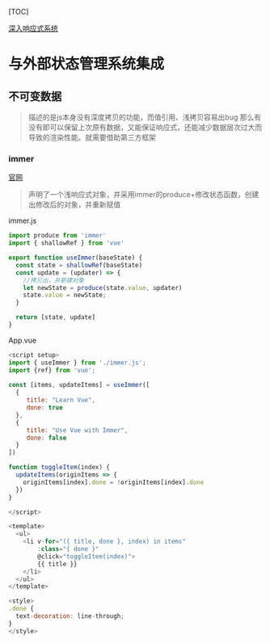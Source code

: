 [TOC]

[深入响应式系统](https://cn.vuejs.org/guide/extras/reactivity-in-depth.html)

# 与外部状态管理系统集成

## 不可变数据
> 描述的是js本身没有深度拷贝的功能，而值引用、浅拷贝容易出bug
> 那么有没有即可以保留上次原有数据，又能保证响应式，还能减少数据层次过大而导致的渲染性能。就需要借助第三方框架

### immer
[官网](https://immerjs.github.io/immer/)

> 声明了一个浅响应式对象，并采用immer的produce+修改状态函数，创建出修改后的对象，并重新赋值

immer.js
```js
import produce from 'immer'
import { shallowRef } from 'vue'

export function useImmer(baseState) {
  const state = shallowRef(baseState)
  const update = (updater) => {
    //拷贝出，并新建对象
    let newState = produce(state.value, updater)
    state.value = newState; 
  }

  return [state, update]
}
```

App.vue
```js
<script setup>
import { useImmer } from './immer.js';
import {ref} from 'vue';
  
const [items, updateItems] = useImmer([
  {
     title: "Learn Vue",
     done: true
  },
  {
     title: "Use Vue with Immer",
     done: false
  }
])

function toggleItem(index) {
  updateItems(originItems => {
    originItems[index].done = !originItems[index].done
  })
}

</script>

<template>
  <ul>
    <li v-for="({ title, done }, index) in items"
        :class="{ done }"
        @click="toggleItem(index)">
        {{ title }}
    </li>
  </ul>
</template>

<style>
.done {
  text-decoration: line-through;
}
</style>
```